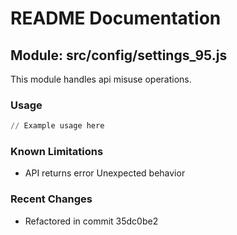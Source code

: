 # README Documentation

## Module: src/config/settings_95.js

This module handles api misuse operations.

### Usage

```python
// Example usage here
```

### Known Limitations

- API returns error Unexpected behavior

### Recent Changes

- Refactored in commit 35dc0be2
